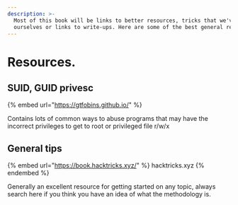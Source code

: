 ```yaml
---
description: >-
  Most of this book will be links to better resources, tricks that we've found
  ourselves or links to write-ups. Here are some of the best general resources
---
```


# Resources.

## SUID, GUID privesc

{% embed url="https://gtfobins.github.io/" %}

Contains lots of common ways to abuse programs that may have the incorrect privileges to get to root or privileged file r/w/x

## General tips

{% embed url="https://book.hacktricks.xyz/" %}
hacktricks.xyz
{% endembed %}

Generally an excellent resource for getting started on any topic, always search here if you think you have an idea of what the methodology is.
